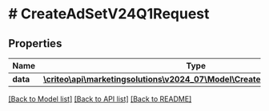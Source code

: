 # # CreateAdSetV24Q1Request

## Properties

Name | Type | Description | Notes
------------ | ------------- | ------------- | -------------
**data** | [**\criteo\api\marketingsolutions\v2024_07\Model\CreateAdSetV24Q1Resource**](CreateAdSetV24Q1Resource.md) |  | [optional]

[[Back to Model list]](../../README.md#models) [[Back to API list]](../../README.md#endpoints) [[Back to README]](../../README.md)
